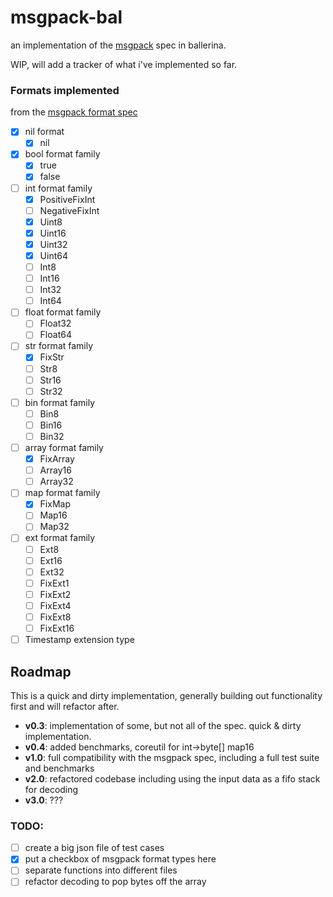 # msgpack-bal

an implementation of the [msgpack](https://msgpack.org) spec in ballerina.

WIP, will add a tracker of what i've implemented so far.

### Formats implemented

from the [msgpack format spec](https://github.com/msgpack/msgpack/blob/master/spec.md#formats)

- [x] nil format
    - [x] nil
- [x] bool format family
    - [x] true
    - [x] false
- [ ] int format family
    - [x] PositiveFixInt
    - [ ] NegativeFixInt
    - [x] Uint8
    - [x] Uint16
    - [x] Uint32
    - [x] Uint64
    - [ ] Int8
    - [ ] Int16
    - [ ] Int32
    - [ ] Int64
- [ ] float format family
    - [ ] Float32
    - [ ] Float64
- [ ] str format family
    - [x] FixStr 
    - [ ] Str8
    - [ ] Str16
    - [ ] Str32
- [ ] bin format family
    - [ ] Bin8
    - [ ] Bin16
    - [ ] Bin32
- [ ] array format family
    - [x] FixArray
    - [ ] Array16
    - [ ] Array32
- [ ] map format family
    - [x] FixMap
    - [ ] Map16
    - [ ] Map32
- [ ] ext format family
    - [ ] Ext8
    - [ ] Ext16
    - [ ] Ext32
    - [ ] FixExt1
    - [ ] FixExt2
    - [ ] FixExt4
    - [ ] FixExt8
    - [ ] FixExt16
- [ ] Timestamp extension type

## Roadmap

This is a quick and dirty implementation, generally building out functionality first and will refactor after.

- **v0.3**: implementation of some, but not all of the spec.  quick & dirty implementation.
- **v0.4**: added benchmarks, coreutil for int->byte[] map16
- **v1.0**: full compatibility with the msgpack spec, including a full test suite and benchmarks
- **v2.0**: refactored codebase including using the input data as a fifo stack for decoding
- **v3.0**: ???

### TODO:

- [ ] create a big json file of test cases
- [x] put a checkbox of msgpack format types here 
- [ ] separate functions into different files
- [ ] refactor decoding to pop bytes off the array
